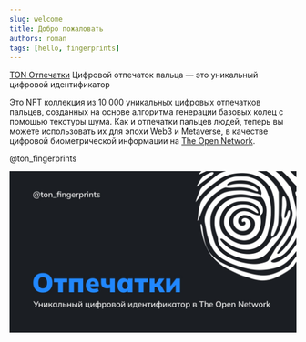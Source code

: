 ```yaml
---
slug: welcome
title: Добро пожаловать
authors: roman
tags: [hello, fingerprints]
---
```


[TON Отпечатки](https://nft.mir.one/ru/fingerprints)
Цифровой отпечаток пальца — это уникальный цифровой идентификатор

Это NFT коллекция из 10 000 уникальных цифровых отпечатков пальцев, созданных на основе алгоритма генерации базовых колец с помощью текстуры шума. Как и отпечатки пальцев людей, теперь вы можете использовать их для эпохи Web3 и Metaverse, в качестве цифровой биометрической информации на [The Open Network](ttps://t.me/toncoin_rus).

@ton_fingerprints

![pic](pic.jpg)
